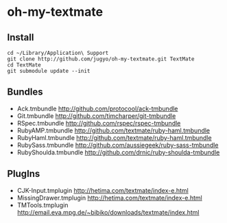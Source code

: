 oh-my-textmate
====

Install
----

    cd ~/Library/Application\ Support
    git clone http://github.com/jugyo/oh-my-textmate.git TextMate
    cd TextMate
    git submodule update --init

Bundles
----

* Ack.tmbundle http://github.com/protocool/ack-tmbundle
* Git.tmbundle http://github.com/timcharper/git-tmbundle
* RSpec.tmbundle http://github.com/rspec/rspec-tmbundle
* RubyAMP.tmbundle http://github.com/textmate/ruby-haml.tmbundle
* RubyHaml.tmbundle http://github.com/textmate/ruby-haml.tmbundle
* RubySass.tmbundle http://github.com/aussiegeek/ruby-sass-tmbundle
* RubyShoulda.tmbundle http://github.com/drnic/ruby-shoulda-tmbundle

PlugIns
----

* CJK-Input.tmplugin http://hetima.com/textmate/index-e.html
* MissingDrawer.tmplugin http://hetima.com/textmate/index-e.html
* TMTools.tmplugin http://email.eva.mpg.de/~bibiko/downloads/textmate/index.html
